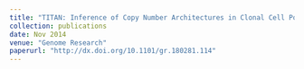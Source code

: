 ```yaml
---
title: "TITAN: Inference of Copy Number Architectures in Clonal Cell Populations From Tumor Whole-Genome Sequence Data"
collection: publications
date: Nov 2014
venue: "Genome Research"
paperurl: "http://dx.doi.org/10.1101/gr.180281.114"
---
```

